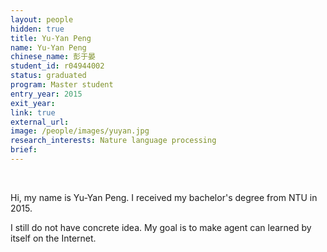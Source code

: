 ```yaml
---
layout: people
hidden: true
title: Yu-Yan Peng 
name: Yu-Yan Peng
chinese_name: 彭于晏
student_id: r04944002
status: graduated
program: Master student
entry_year: 2015
exit_year: 
link: true
external_url: 
image: /people/images/yuyan.jpg
research_interests: Nature language processing
brief: 
---
```


<br />

Hi, my name is Yu-Yan Peng. I received my bachelor's degree from NTU in 2015.

I still do not have concrete idea. My goal is to make agent can learned by itself on the Internet.